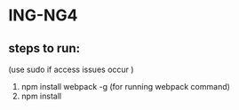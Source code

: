 # ING-NG4

## steps to run:

(use sudo if access issues occur )

1. npm install webpack -g (for running webpack command)
2. npm install





